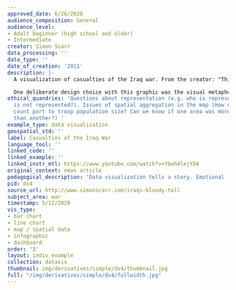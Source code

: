 ```yaml
---
approved_date: 6/26/2020
audience_composition: General
audience_level:
- Adult beginner (high school and older)
- Intermediate
creator: Simon Scarr
data_processing: ''
data_type: ''
date_of_creation: '2011'
description: |-
  A visualization of casualties of the Iraq war. From the creator: "This graphic was created to mark the end of the United States' military engagement in Iraq in 2011. Over 4,800 coalition soldiers and tens of thousands of Iraqis lost their lives in the war.

  One deliberate design choice with this graphic was the visual metaphor of blood. This striking visual would hopefully draw the reader into the graphic."
ethical_quandries: 'Questions about representation (e.g. who is represented and who
  is not represented?). Issues of spatial aggregation in the map (How do casualty
  count port to troop population size? Can we know if one area was more dangerous
  than another?) '
example_type: data visualization
geospatial_std: ''
label: Casualties of the Iraq War
language_tool: ''
linked_code: ''
linked_example: ''
linked_instr_mtl: https://www.youtube.com/watch?v=Ybwh4lejYO4
original_context: news article
pedagogical_description: 'Data visualization tells a story. Emotional '
pid: dv4
source_url: http://www.simonscarr.com/iraqs-bloody-toll
subject_area: war
timestamp: 5/12/2020
vis_type:
- bar chart
- line chart
- map / spatial data
- infographic
- dashboard
order: '3'
layout: indiv_example
collection: datavis
thumbnail: img/derivatives/simple/dv4/thumbnail.jpg
full: "/img/derivatives/simple/dv4/fullwidth.jpg"
---
```

